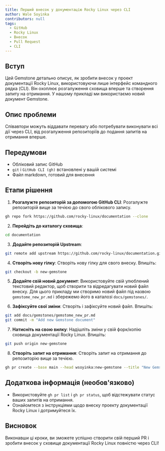 ```yaml
---
title: Перший внесок у документацію Rocky Linux через CLI
author: Wale Soyinka
contributors: null
tags:
  - GitHub
  - Rocky Linux
  - Внесок
  - Pull Request
  - CLI
---
```


## Вступ

Цей Gemstone детально описує, як зробити внесок у проект документації Rocky Linux, використовуючи лише інтерфейс командного рядка (CLI). Він охоплює розгалуження сховища вперше та створення запиту на отримання.
У нашому прикладі ми використаємо новий документ Gemstone.

## Опис проблеми

Співавтори можуть віддавати перевагу або потребувати виконувати всі дії через CLI, від розгалуження репозиторіїв до подання запитів на отримання вперше.

## Передумови

- Обліковий запис GitHub
- `git` і `GitHub CLI (gh)` встановлені у вашій системі
- Файл markdown, готовий для внесення

## Етапи рішення

1. **Розгалужте репозиторій за допомогою GitHub CLI**:
  Розгалужте репозиторій вище за течією до свого облікового запису.

  ```bash
  gh repo fork https://github.com/rocky-linux/documentation --clone
  ```

2. **Перейдіть до каталогу сховища**:

  ```bash
  cd documentation
  ```

3. **Додайте репозиторій Upstream**:

  ```bash
  git remote add upstream https://github.com/rocky-linux/documentation.git
  ```

4. **Створіть нову гілку**:
  Створіть нову гілку для свого внеску. Впишіть:

  ```bash
  git checkout -b new-gemstone
  ```

5. **Додайте свій новий документ**:
  Використовуйте свій улюблений текстовий редактор, щоб створити та відредагувати новий файл внеску.
  Для цього прикладу ми створимо новий файл під назвою `gemstome_new_pr.md` і збережемо його в каталозі `docs/gemstones/`.

6. **Зафіксуйте свої зміни**:
  Створіть і зафіксуйте новий файл. Впишіть:

  ```bash
  git add docs/gemstones/gemstome_new_pr.md
  git commit -m "Add new Gemstone document"
  ```

7. **Натисніть на свою вилку**:
  Надішліть зміни у свій форк/копію сховища документації Rocky Linux. Впишіть:

  ```bash
  git push origin new-gemstone
  ```

8. **Створіть запит на отримання**:
  Створіть запит на отримання до репозиторію вище за течією.

  ```bash
  gh pr create --base main --head wsoyinka:new-gemstone --title "New Gemstone: Creating PRs via CLI" --body "Guide on how to contribute to documentation using CLI"
  ```

## Додаткова інформація (необов'язково)

- Використовуйте `gh pr list` і `gh pr status`, щоб відстежувати статус ваших запитів на отримання.
- Ознайомтеся з інструкціями щодо внеску проекту документації Rocky Linux і дотримуйтеся їх.

## Висновок

Виконавши ці кроки, ви зможете успішно створити свій перший PR і зробити внесок у сховище документації Rocky Linux повністю через CLI!
